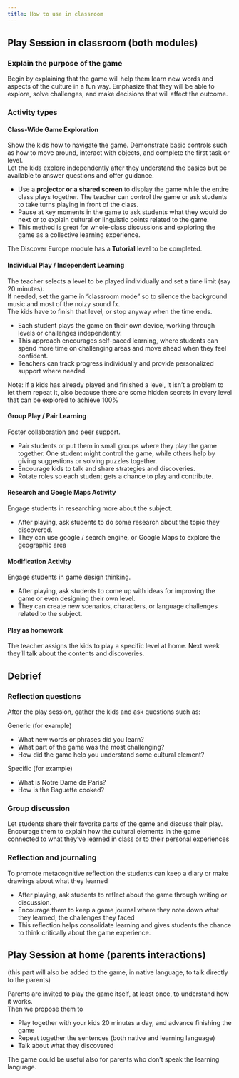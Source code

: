 ```yaml
---
title: How to use in classroom
---
```


## Play Session in classroom (both modules)

### Explain the purpose of the game

Begin by explaining that the game will help them learn new words and aspects of the culture in a fun way. Emphasize that they will be able to explore, solve challenges, and make decisions that will affect the outcome.

### Activity types

#### Class-Wide Game Exploration

Show the kids how to navigate the game. Demonstrate basic controls such as how to move around, interact with objects, and complete the first task or level.  
Let the kids explore independently after they understand the basics but be available to answer questions and offer guidance.

- Use a **projector or a shared screen** to display the game while the entire class plays together. The teacher can control the game or ask students to take turns playing in front of the class.  
- Pause at key moments in the game to ask students what they would do next or to explain cultural or linguistic points related to the game.  
- This method is great for whole-class discussions and exploring the game as a collective learning experience.

The Discover Europe module has a **Tutorial** level to be completed.

#### Individual Play / Independent Learning

The teacher selects a level to be played individually and set a time limit (say 20 minutes).  
If needed, set the game in “classroom mode” so to silence the background music and most of the noizy sound fx.  
The kids have to finish that level, or stop anyway when the time ends.

- Each student plays the game on their own device, working through levels or challenges independently.  
- This approach encourages self-paced learning, where students can spend more time on challenging areas and move ahead when they feel confident.  
- Teachers can track progress individually and provide personalized support where needed.

Note: if a kids has already played and finished a level, it isn’t a problem to let them repeat it, also because there are some hidden secrets in every level that can be explored to achieve 100%

#### Group Play / Pair Learning

Foster collaboration and peer support.

- Pair students or put them in small groups where they play the game together. One student might control the game, while others help by giving suggestions or solving puzzles together.  
- Encourage kids to talk and share strategies and discoveries.  
- Rotate roles so each student gets a chance to play and contribute.

#### Research and Google Maps Activity

Engage students in researching more about the subject.

- After playing, ask students to do some research about the topic they discovered.  
- They can use google / search engine, or Google Maps to explore the geographic area

#### Modification Activity

Engage students in game design thinking.

- After playing, ask students to come up with ideas for improving the game or even designing their own level.  
- They can create new scenarios, characters, or language challenges related to the subject.

#### Play as homework

The teacher assigns the kids to play a specific level at home. Next week they’ll talk about the contents and discoveries.

## Debrief

### Reflection questions

After the play session, gather the kids and ask questions such as:

Generic (for example)

* What new words or phrases did you learn?  
* What part of the game was the most challenging?  
* How did the game help you understand some cultural element?

Specific (for example)

* What is Notre Dame de Paris?  
* How is the Baguette cooked?

### Group discussion

Let students share their favorite parts of the game and discuss their play.  
Encourage them to explain how the cultural elements in the game connected to what they’ve learned in class or to their personal experiences

### Reflection and journaling

To promote metacognitive reflection the students can keep a diary or make drawings about what they learned

- After playing, ask students to reflect about the game through writing or discussion.  
- Encourage them to keep a game journal where they note down what they learned, the challenges they faced  
- This reflection helps consolidate learning and gives students the chance to think critically about the game experience.

## Play Session at home (parents interactions)

(this part will also be added to the game, in native language, to talk directly to the parents)

Parents are invited to play the game itself, at least once, to understand how it works.  
Then we propose them to

- Play together with your kids 20 minutes a day, and advance finishing the game  
- Repeat together the sentences (both native and learning language)  
- Talk about what they discovered

The game could be useful also for parents who don’t speak the learning language.

